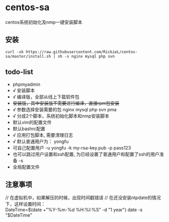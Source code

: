 # centos-sa
centos系统初始化及nmp一键安装脚本

## 安装
```
curl -sk https://raw.githubusercontent.com/RickieL/centos-sa/master/install.sh | sh -s nginx mysql php svn
```

## todo-list
- phpmyadmin
- √ 安装脚本
- √ 编译版，全部从线上下载软件包
- ~~安装版，其中安装版不需要进行编译，直接rpm包安装~~
- √ 参数选择安装需要的包  nginx mysql php svn pma
- √ 分成2个脚本，系统初始化脚本和nmp安装脚本
- 默认vim的配置文件
- 默认bashrc配置
- √ 应用打包脚本, 需要清理日志
- √ 默认普通用户为： yongfu
- 可自己配置用户  -u yongfu -k my-rsa-key.pub -p pass123
- 也可以跳过用户设置和ssh配置, 为已经设置了普通用户和配置了ssh的用户准备  -s
- 全局配置文件

## 注意事项
// 在虚拟机中，如果解压的时候，出现时间戳错误
// 在还没安装ntpdate的情况下，这样设置时间：  
DateTime=$(date +"%Y-%m-%d %H:%I:%S" -d "1 year")  
date -s "$DateTime"
